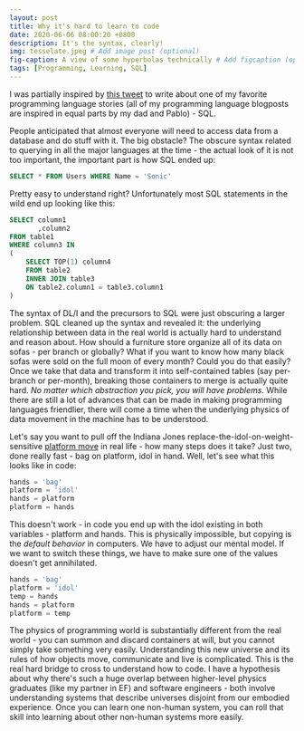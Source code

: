 ```yaml
---
layout: post
title: Why it's hard to learn to code
date: 2020-06-06 08:00:20 +0800
description: It's the syntax, clearly!
img: tesselate.jpeg # Add image post (optional)
fig-caption: A view of some hyperbolas technically # Add figcaption (optional)
tags: [Programming, Learning, SQL]
---
```


I was partially inspired by [this tweet](https://twitter.com/hondanhon/status/1262082569845108742) to write about one of my favorite programming language stories (all of my programming language blogposts are inspired in equal parts by my dad and Pablo) - SQL.

People anticipated that almost everyone will need to access data from a database and do stuff with it. The big obstacle? The obscure syntax related to querying in all the major languages at the time - the actual look of it is not too important, the important part is how SQL ended up:

```SQL
SELECT * FROM Users WHERE Name = 'Sonic'
```

Pretty easy to understand right? Unfortunately most SQL statements in the wild end up looking like this:
```SQL
SELECT column1
       ,column2
FROM table1
WHERE column3 IN
(
    SELECT TOP(1) column4
    FROM table2
    INNER JOIN table3
    ON table2.column1 = table3.column1
)
```

The syntax of DL/I and the precursors to SQL were just obscuring a larger problem. SQL cleaned up the syntax and revealed it: the underlying relationship between data in the real world is actually hard to understand and reason about. How should a furniture store organize all of its data on sofas - per branch or globally? What if you want to know how many black sofas were sold on the full moon of every month? Could you do that easily? Once we take that data and transform it into self-contained tables (say per-branch or per-month), breaking those containers to merge is actually quite hard. _No matter which abstraction you pick, you will have problems._ While there are still a lot of advances that can be made in making programming languages friendlier, there will come a time when the underlying physics of data movement in the machine has to be understood.

Let's say you want to pull off the Indiana Jones replace-the-idol-on-weight-sensitive [platform move](https://youtu.be/mC1ikwQ5Zgc) in real life - how many steps does it take? Just two, done really fast - bag on platform, idol in hand. Well, let's see what this looks like in code:

```JavaScript
hands = 'bag'
platform = 'idol'
hands = platform
platform = hands
```

This doesn't work - in code you end up with the idol existing in both variables - platform and hands. This is physically impossible, but copying is the _default behavior_ in computers. We have to adjust our mental model. If we want to switch these things, we have to make sure one of the values doesn't get annihilated.

```JavaScript
hands = 'bag'
platform = 'idol'
temp = hands
hands = platform
platform = temp
```

The physics of programming world is substantially different from the real world - you can summon and discard containers at will, but you cannot simply take something very easily. Understanding this new universe and its rules of how objects move, communicate and live is complicated. This is the real hard bridge to cross to understand how to code. I have a hypothesis about why there's such a huge overlap between higher-level physics graduates (like my partner in EF) and software engineers - both involve understanding systems that describe universes disjoint from our embodied experience. Once you can learn one non-human system, you can roll that skill into learning about other non-human systems more easily.
